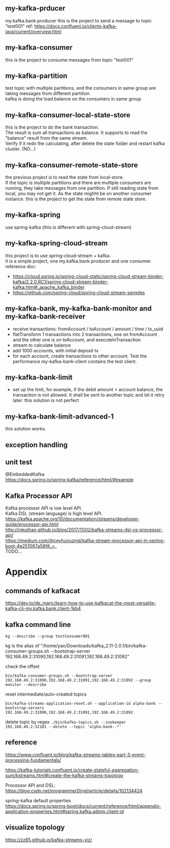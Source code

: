 
## my-kafka-prducer
my.kafka.bank.producer
this is the project to send a message to topic "test001"
ref: https://docs.confluent.io/clients-kafka-java/current/overview.html

## my-kafka-consumer
this is the project to consume messages from topic "test001"

## my-kafka-partition
test topic with multiple partitions, and the consumers in same group are taking messages from different partition  
kafka is doing the load balance on the consumers in same group

## my-kafka-consumer-local-state-store
this is the project to do the bank transaction.   
The result is sum all transactions as balance. 
It supports to read the "balance" result from the same stream.  
Verify if it redo the calculating, after delete the state folder and restart kafka cluster. (NO...)

## my-kafka-consumer-remote-state-store
the previous project is to read the state from local-store.  
If the topic is multiple partitions and there are multiple consumers are running, they take messages from one partition. If still reading state from local, you may not get it. As the state mighht be on another consumer instance. 
this is the project to get the state from remote state store. 

## my-kafka-spring
use spring-kafka (this is different with spring-cloud-stream)

## my-kafka-spring-cloud-stream
this project is to use spring-cloud-stream + kafka.  
It is a simple project, one my.kafka.bank.producer and one consumer.  
reference doc:
- https://cloud.spring.io/spring-cloud-static/spring-cloud-stream-binder-kafka/2.2.0.RC1/spring-cloud-stream-binder-kafka.html#_apache_kafka_binder  
- https://github.com/spring-cloud/spring-cloud-stream-samples

## my-kafka-bank, my-kafka-bank-monitor and my-kafka-bank-receiver
- receive transactions: fromAccount / toAccount / amount / time / tx_uuid
- flatTransform 1 transactions into 2 transactions, one on fromAccount and the other one is on toAccount, and executeInTransaction
- stream to calculate balance 
- add 1000 accounts, with initial deposit tx
- for each account, create transactions to other account. Test the performance
my-kafka-bank-client contains the test client. 
  
## my-kafka-bank-limit
- set up the limit, for example, if the debit amount > account balance, the transaction is not allowed. It shall be sent to another topic and let it retry later.
this solution is not perfect
  
## my-kafka-bank-limit-advanced-1
this solution works. 

## exception handling

## unit test
@EmbeddedKafka  
https://docs.spring.io/spring-kafka/reference/html/#example  


## Kafka Processor API
Kafka processor API is low level API.  
Kafka DSL (stream language) is high level API.  
https://kafka.apache.org/10/documentation/streams/developer-guide/processor-api.html  
http://mkuthan.github.io/blog/2017/11/02/kafka-streams-dsl-vs-processor-api/  
https://medium.com/@ceyhunuzngl/kafka-stream-processor-api-in-spring-boot-4e251067a58f#_=_   
TODO...

# Appendix
## commands of kafkacat
https://dev.to/de_maric/learn-how-to-use-kafkacat-the-most-versatile-kafka-cli-my.kafka.bank.client-1kb4  

## kafka command line
```
kg --describe --group testConsumer001
```
kg is the alias of "/home/yao/Downloads/kafka_2.11-2.0.1/bin/kafka-consumer-groups.sh --bootstrap-server 192.168.49.2:31090,192.168.49.2:31091,192.168.49.2:31092"

check the offset
```
bin/kafka-consumer-groups.sh --bootstrap-server 192.168.49.2:31090,192.168.49.2:31091,192.168.49.2:31092 --group monitor --describe
```

reset intermediate/auto-created topics
``` 
bin/kafka-streams-application-reset.sh --application-id alpha-bank --bootstrap-servers 192.168.49.2:31090,192.168.49.2:31091,192.168.49.2:31092
```

delete topic by regex
```./bin/kafka-topics.sh --zookeeper 192.168.49.2:32181 --delete --topic 'alpha-bank-.*'```

## reference
https://www.confluent.io/blog/kafka-streams-tables-part-3-event-processing-fundamentals/  

https://kafka-tutorials.confluent.io/create-stateful-aggregation-sum/kstreams.html#create-the-kafka-streams-topology

Processor API and DSL: https://blog.csdn.net/programmerDingl/article/details/102134424

spring-kafka default properties  
https://docs.spring.io/spring-boot/docs/current/reference/html/appendix-application-properties.html#spring.kafka.admin.client-id  

## visualize topology
https://zz85.github.io/kafka-streams-viz/